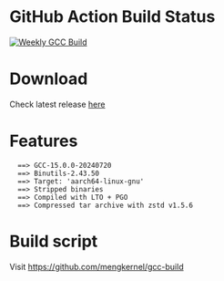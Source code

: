 # GitHub Action Build Status
[![Weekly GCC Build](https://github.com/mengkernel/gcc-build/actions/workflows/weekly-build.yml/badge.svg)](https://github.com/mengkernel/gcc-build/actions/workflows/weekly-build.yml)

# Download
Check latest release [here](https://github.com/mengkernel/gcc/releases/latest)

# Features
```
  ==> GCC-15.0.0-20240720
  ==> Binutils-2.43.50
  ==> Target: 'aarch64-linux-gnu'
  ==> Stripped binaries
  ==> Compiled with LTO + PGO
  ==> Compressed tar archive with zstd v1.5.6
```

# Build script
Visit https://github.com/mengkernel/gcc-build
